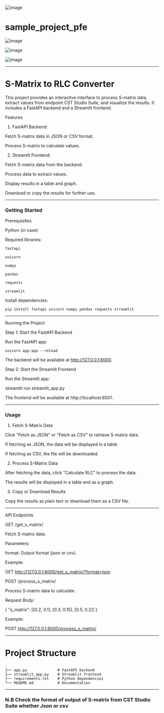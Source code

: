 ![image](https://github.com/user-attachments/assets/32a734f6-9b2c-4797-9a30-852e9d0420bf)

# sample_project_pfe
![image](https://github.com/user-attachments/assets/2b76ab6e-700e-4657-a319-23013c335e74)

![image](https://github.com/user-attachments/assets/2840ab30-b269-4a1b-ac21-afc8bea04ff2)

![image](https://github.com/user-attachments/assets/8caf8103-0069-4d4b-83bd-a829ded87915)

---

 # S-Matrix to RLC Converter

This project provides an interactive interface to process S-matrix data, extract  values from endpoint CST Studio Suite, and visualize the results. It includes a FastAPI backend and a Streamlit frontend.

Features

1. FastAPI Backend:

Fetch S-matrix data in JSON or CSV format.

Process S-matrix to calculate  values.

2. Streamlit Frontend:

Fetch S-matrix data from the backend.

Process data to extract  values.

Display results in a table and graph.

Download or copy the results for further use.

---

### Getting Started

Prerequisites

Python (in case)

Required libraries:
```
fastapi

uvicorn

numpy

pandas

requests

streamlit

```

Install dependencies:
```
pip install fastapi uvicorn numpy pandas requests streamlit
```

---

Running the Project

Step 1: Start the FastAPI Backend

Run the FastAPI app:
```
uvicorn app:app --reload
```
The backend will be available at http://127.0.0.1:8000.

Step 2: Start the Streamlit Frontend

Run the Streamlit app:

streamlit run streamlit_app.py

The frontend will be available at http://localhost:8501.


---

### Usage

1. Fetch S-Matrix Data

Click "Fetch as JSON" or "Fetch as CSV" to retrieve S-matrix data.

If fetching as JSON, the data will be displayed in a table.

If fetching as CSV, the file will be downloaded.


2. Process S-Matrix Data

After fetching the data, click "Calculate RLC" to process the data.

The results will be displayed in a table and as a graph.


3. Copy or Download Results

Copy the results as plain text or download them as a CSV file.



---

API Endpoints

GET /get_s_matrix/

Fetch S-matrix data.

Parameters:

format: Output format (json or csv).


Example:

GET http://127.0.0.1:8000/get_s_matrix/?format=json

POST /process_s_matrix/

Process S-matrix data to calculate .

Request Body:

{
  "s_matrix": [[0.2, 0.1], [0.3, 0.15], [0.5, 0.2]]
}

Example:

POST http://127.0.0.1:8000/process_s_matrix/


---

# Project Structure
```
.
├── app.py              # FastAPI backend
├── streamlit_app.py    # Streamlit frontend
├── requirements.txt    # Python dependencies
└── README.md           # Documentation

```
---
### N.B Check the format of output of S-matrix from CST Studio Suite whether Json or csv 
